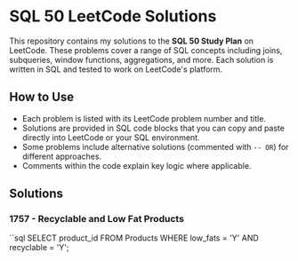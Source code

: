 # SQL 50 LeetCode Solutions

This repository contains my solutions to the **SQL 50 Study Plan** on LeetCode. These problems cover a range of SQL concepts including joins, subqueries, window functions, aggregations, and more. Each solution is written in SQL and tested to work on LeetCode's platform.

## How to Use
- Each problem is listed with its LeetCode problem number and title.
- Solutions are provided in SQL code blocks that you can copy and paste directly into LeetCode or your SQL environment.
- Some problems include alternative solutions (commented with `-- OR`) for different approaches.
- Comments within the code explain key logic where applicable.

## Solutions

### 1757 - Recyclable and Low Fat Products
``sql
SELECT product_id
FROM Products
WHERE low_fats = 'Y'
AND recyclable = 'Y';

